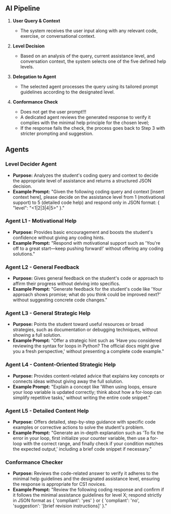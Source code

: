 ## AI Pipeline

1. **User Query & Context**

   - The system receives the user input along with any relevant code, exercise, or conversational context.

2. **Level Decision**

   - Based on an analysis of the query, current assistance level, and conversation context, the system selects one of the five defined help levels.

3. **Delegation to Agent**

   - The selected agent processes the query using its tailored prompt guidelines according to the designated level.

4. **Conformance Check**
   - Does not get the user prompt!!!
   - A dedicated agent reviews the generated response to verify it complies with the minimal help principle for the chosen level;
   - If the response fails the check, the process goes back to Step 3 with stricter prompting and suggestion.

## Agents

### Level Decider Agent

- **Purpose:** Analyzes the student's coding query and context to decide the appropriate level of assistance and returns a structured JSON decision.
- **Example Prompt:** "Given the following coding query and context [insert context here], please decide on the assistance level from 1 (motivational support) to 5 (detailed code help) and respond only in JSON format: { "level": "<1|2|3|4|5>" }."

### Agent L1 - Motivational Help

- **Purpose:** Provides basic encouragement and boosts the student's confidence without giving any coding hints.
- **Example Prompt:** "Respond with motivational support such as 'You're off to a great start—keep pushing forward!' without offering any coding solutions."

### Agent L2 - General Feedback

- **Purpose:** Gives general feedback on the student's code or approach to affirm their progress without delving into specifics.
- **Example Prompt:** "Generate feedback for the student's code like 'Your approach shows promise; what do you think could be improved next?' without suggesting concrete code changes."

### Agent L3 - General Strategic Help

- **Purpose:** Points the student toward useful resources or broad strategies, such as documentation or debugging techniques, without showing a full solution.
- **Example Prompt:** "Offer a strategic hint such as 'Have you considered reviewing the syntax for loops in Python? The official docs might give you a fresh perspective,' without presenting a complete code example."

### Agent L4 - Content-Oriented Strategic Help

- **Purpose:** Provides content-related advice that explains key concepts or connects ideas without giving away the full solution.
- **Example Prompt:** "Explain a concept like 'When using loops, ensure your loop variable is updated correctly; think about how a for-loop can simplify repetitive tasks,' without writing the entire code snippet."

### Agent L5 - Detailed Content Help

- **Purpose:** Offers detailed, step-by-step guidance with specific code examples or corrective actions to solve the student's problem.
- **Example Prompt:** "Generate an in-depth explanation such as 'To fix the error in your loop, first initialize your counter variable, then use a for-loop with the correct range, and finally check if your condition matches the expected output,' including a brief code snippet if necessary."

### Conformance Checker

- **Purpose:** Reviews the code-related answer to verify it adheres to the minimal help guidelines and the designated assistance level, ensuring the response is appropriate for CS1 novices.
- **Example Prompt:** "Review the following coding response and confirm if it follows the minimal assistance guidelines for level X; respond strictly in JSON format as { 'compliant': 'yes' } or { 'compliant': 'no', 'suggestion': '[brief revision instructions]' }."
